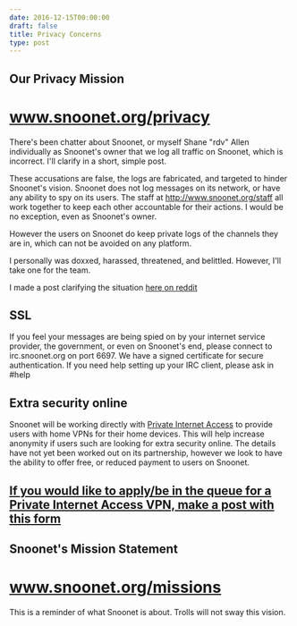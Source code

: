 ```yaml
--- 
date: 2016-12-15T00:00:00
draft: false
title: Privacy Concerns
type: post
---
```


## Our Privacy Mission
# www.snoonet.org/privacy

There's been chatter about Snoonet, or myself Shane "rdv" Allen individually as Snoonet's owner that we log all traffic on Snoonet, which is incorrect. I'll clarify in a short, simple post.

These accusations are false, the logs are fabricated, and targeted to hinder Snoonet's vision. Snoonet does not log messages on its network, or have any ability to spy on its users. The staff at http://www.snoonet.org/staff all work together to keep each other accountable for their actions. I would be no exception, even as Snoonet's owner.

However the users on Snoonet do keep private logs of the channels they are in, which can not be avoided on any platform.

I personally was doxxed, harassed, threatened, and belittled. However, I'll take one for the team.

I made a post clarifying the situation <a href="https://www.reddit.com/r/Drama/comments/5igq1w/snoonet_owner_bans_techsupport_over_a_minor/">here on reddit</a>


## SSL
If you feel your messages are being spied on by your internet service provider, the government, or even on Snoonet's end, please connect to irc.snoonet.org on port 6697.
We have a signed certificate for secure authentication.
If you need help setting up your IRC client, please ask in #help

## Extra security online
Snoonet will be working directly with <a href="https://www.privateinternetaccess.com/">Private Internet Access</a> to provide users with home VPNs for their home devices. This will help increase anonymity if users such are looking for extra security online.
The details have not yet been worked out on its partnership, however we look to have the ability to offer free, or reduced payment to users on Snoonet.

## <a href="https://docs.google.com/forms/d/1Ot_vyJ5ak77X_qSCsQupPmUpcNe9x3hpGd7aXAGiSUA/viewform?ts=5852bf5a&edit_requested=true">If you would like to apply/be in the queue for a Private Internet Access VPN, make a post with this form</a>

## Snoonet's Mission Statement
# www.snoonet.org/missions
This is a reminder of what Snoonet is about. Trolls will not sway this vision.